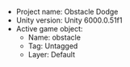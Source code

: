 <!-- UNITY CODE ASSIST INSTRUCTIONS START -->
- Project name: Obstacle Dodge
- Unity version: Unity 6000.0.51f1
- Active game object:
  - Name: obstacle
  - Tag: Untagged
  - Layer: Default
<!-- UNITY CODE ASSIST INSTRUCTIONS END -->